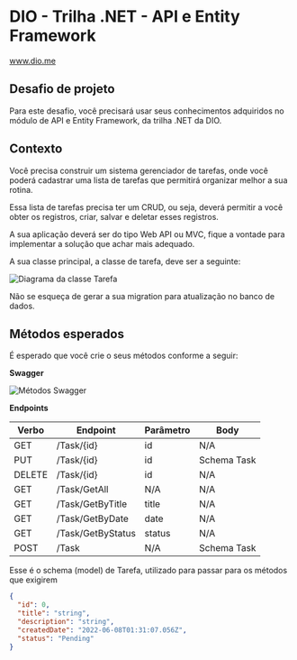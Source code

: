 # DIO - Trilha .NET - API e Entity Framework
www.dio.me

## Desafio de projeto
Para este desafio, você precisará usar seus conhecimentos adquiridos no módulo de API e Entity Framework, da trilha .NET da DIO.

## Contexto
Você precisa construir um sistema gerenciador de tarefas, onde você poderá cadastrar uma lista de tarefas que permitirá organizar melhor a sua rotina.

Essa lista de tarefas precisa ter um CRUD, ou seja, deverá permitir a você obter os registros, criar, salvar e deletar esses registros.

A sua aplicação deverá ser do tipo Web API ou MVC, fique a vontade para implementar a solução que achar mais adequado.

A sua classe principal, a classe de tarefa, deve ser a seguinte:

![Diagrama da classe Tarefa](diagrama.png)

Não se esqueça de gerar a sua migration para atualização no banco de dados.

## Métodos esperados
É esperado que você crie o seus métodos conforme a seguir:


**Swagger**


![Métodos Swagger](swagger.png)


**Endpoints**


| Verbo  | Endpoint                | Parâmetro | Body          |
|--------|-------------------------|-----------|---------------|
| GET    | /Task/{id}              | id        | N/A           |
| PUT    | /Task/{id}              | id        | Schema Task   |
| DELETE | /Task/{id}              | id        | N/A           |
| GET    | /Task/GetAll            | N/A       | N/A           |
| GET    | /Task/GetByTitle        | title     | N/A           |
| GET    | /Task/GetByDate         | date      | N/A           |
| GET    | /Task/GetByStatus       | status    | N/A           |
| POST   | /Task                   | N/A       | Schema Task   |

Esse é o schema (model) de Tarefa, utilizado para passar para os métodos que exigirem

```json
{
  "id": 0,
  "title": "string",
  "description": "string",
  "createdDate": "2022-06-08T01:31:07.056Z",
  "status": "Pending"
}
```
